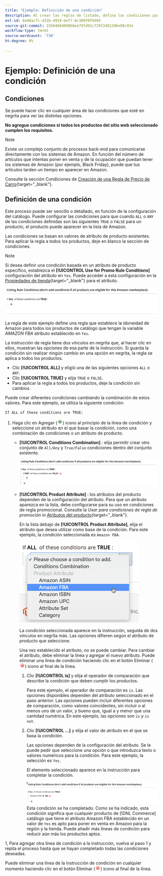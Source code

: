 ```yaml
---
title: "Ejemplo: Definición de una condición"
description: Al crear las reglas de listado, defina las condiciones para identificar los productos del catálogo de Commerce que se enumerarán en Amazon Marketplace.
exl-id: 8a48acfc-d31b-4919-bef7-8c300f0f9d94
source-git-commit: 15b9468d090b6ee79fd91c729f2481296e98c93a
workflow-type: tm+mt
source-wordcount: '736'
ht-degree: 0%

---
```


# Ejemplo: Definición de una condición

## Condiciones

Se puede hacer clic en cualquier área de las condiciones que esté en negrita para ver las distintas opciones.

**No agregue condiciones si todos los productos del sitio web seleccionado cumplen los requisitos.**

>[!NOTE]
>
>Existe un complejo conjunto de procesos back-end para comunicarse directamente con los sistemas de Amazon. En función del número de artículos que intentas poner en venta y de la ocupación que puedan tener los sistemas de Amazon (por ejemplo, Black Friday), puede que tus artículos tarden un tiempo en aparecer en Amazon.

Consulte la sección Condiciones de [Creación de una Regla de Precio de Carro](https://docs.magento.com/user-guide/marketing/price-rules-catalog-create.html){target="_blank"}.

## Definición de una condición

Este proceso puede ser sencillo o detallado, en función de la configuración del catálogo. Puede configurar las condiciones para que cuando `ALL` o `ANY` de las condiciones definidas son las siguientes `TRUE` o `FALSE` para un producto, el producto puede aparecer en la lista de Amazon.

Las condiciones se basan en valores de atributo de producto existentes. Para aplicar la regla a todos los productos, deje en blanco la sección de condiciones.

>[!NOTE]
>
>Si desea definir una condición basada en un atributo de producto específico, establezca el **[!UICONTROL Use for Promo Rule Conditions]** configuración del atributo en `Yes`. Puede acceder a esta configuración en la [Propiedades de tienda](https://docs.magento.com/user-guide/catalog/product-attributes-add.html){target="_blank"} para el atributo.

![Condición: línea 1](assets/ob-listing-rule-conditions-start.png)

La regla de este ejemplo define una regla que establece la idoneidad de Amazon para todos los productos de catálogo que tengan la variable _AMAZON FBA_ atributo establecido en `Yes`.

La instrucción de regla tiene dos vínculos en negrita que, al hacer clic en ellos, muestran las opciones de esa parte de la instrucción. Si guarda la condición sin realizar ningún cambio en una opción en negrita, la regla se aplica a todos los productos.

- Clic **[!UICONTROL ALL]** y eligió una de las siguientes opciones `ALL` o `ANY`.
- Clic **[!UICONTROL TRUE]** y elija `TRUE` o `FALSE`.
- Para aplicar la regla a todos los productos, deje la condición sin cambios.

Puede crear diferentes condiciones cambiando la combinación de estos valores. Para este ejemplo, se utiliza la siguiente condición:

`If ALL of these conditions are TRUE:`

1. Haga clic en Agregar (![Icono Agregar](assets/btn-add-grn.png)) icono al principio de la línea de condición y seleccione un atributo en el que basar la condición, como una combinación de condiciones o un atributo de producto.

   - **[!UICONTROL Conditions Combination]** : elija permitir crear otro conjunto de `All/Any` y `True/False` condiciones dentro del conjunto existente.

      ![Combinación de condiciones](assets/ob-conditions-combinations.png)

   - **[!UICONTROL Product Attribute]** : los atributos del producto dependen de la configuración del atributo. Para que un atributo aparezca en la lista, debe configurarse para su uso en condiciones de regla promocional. Consulte la _Usar para condiciones de regla de promoción_ in [Atributos del producto](https://docs.magento.com/user-guide/stores/attributes-product.html){target="_blank"}.

      En la lista debajo de **[!UICONTROL Product Attribute]**, elija el atributo que desea utilizar como base de la condición. Para este ejemplo, la condición seleccionada es `Amazon FBA`.

      ![Línea de condición 2, parte 2](assets/ob-condition-attribute-dropdown.png)

      La condición seleccionada aparece en la instrucción, seguida de dos vínculos en negrita más. Las opciones difieren según el atributo de producto que seleccione.

      Una vez establecido el atributo, no se puede cambiar. Para cambiar el atributo, debe eliminar la línea y agregar el nuevo atributo. Puede eliminar una línea de condición haciendo clic en el botón Eliminar (![Icono Eliminar](assets/btn-del-red.png)) icono al final de la línea.

      1. Clic **[!UICONTROL is]** y elija el operador de comparación que describe la condición que deben cumplir los productos.

         Para este ejemplo, el operador de comparación es `is`. Las opciones disponibles dependen del atributo seleccionado en el paso anterior. Las opciones pueden incluir diferentes opciones de comparación, como valores coincidentes, sin incluir o al menos uno de un valor, y bueno que, igual a y menor que una cantidad numérica. En este ejemplo, las opciones son `is` y `is not`.

      1. Clic **[!UICONTROL ...]** y elija el valor de atributo en el que se basa la condición.

         Las opciones dependen de la configuración del atributo. Se le puede pedir que seleccione una opción o que introduzca texto o valores numéricos para la condición. Para este ejemplo, la selección es `Yes`.

         El elemento seleccionado aparece en la instrucción para completar la condición.

         ![Línea de condición 2, parte 3](assets/ob-listing-rule-condition-is.png)
   Esta condición se ha completado. Como se ha indicado, esta condición significa que cualquier producto de [!DNL Commerce] catálogo que tiene el atributo Amazon FBA establecido en un valor de `Yes` es apto para poner en venta en Amazon para la región y la tienda. Puede añadir más líneas de condición para reducir aún más los productos aptos.

1, Para agregar otra línea de condición a la instrucción, vuelva al paso 1 y repita el proceso hasta que se hayan completado todas las condiciones deseadas.

Puede eliminar una línea de la instrucción de condición en cualquier momento haciendo clic en el botón Eliminar (![Icono Eliminar](assets/btn-del-red.png)) icono al final de la línea.

